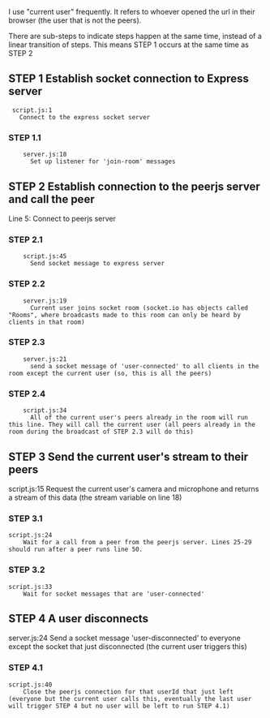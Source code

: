 I use "current user" frequently. It refers to whoever opened the url in their browser (the user that is not the peers).

There are sub-steps to indicate steps happen at the same time, instead of a linear transition of steps. This means STEP 1 occurs at the same time as STEP 2

## STEP 1 Establish socket connection to Express server
     script.js:1
       Connect to the express socket server

  ### STEP 1.1
        server.js:18
          Set up listener for 'join-room' messages

## STEP 2 Establish connection to the peerjs server and call the peer
  Line 5: Connect to peerjs server
### STEP 2.1
        script.js:45
          Send socket message to express server
  ### STEP 2.2
        server.js:19
          Current user joins socket room (socket.io has objects called "Rooms", where broadcasts made to this room can only be heard by clients in that room)
  ### STEP 2.3
        server.js:21
          send a socket message of 'user-connected' to all clients in the room except the current user (so, this is all the peers)
  ### STEP 2.4
        script.js:34
          All of the current user's peers already in the room will run this line. They will call the current user (all peers already in the room during the broadcast of STEP 2.3 will do this)
## STEP 3 Send the current user's stream to their peers
  script.js:15
      Request the current user's  camera and microphone and returns a stream of this data (the stream variable on line 18)
  ### STEP 3.1
    script.js:24
        Wait for a call from a peer from the peerjs server. Lines 25-29 should run after a peer runs line 50.
  ### STEP 3.2
    script.js:33
        Wait for socket messages that are 'user-connected'
## STEP 4 A user disconnects
  server.js:24
      Send a socket message 'user-disconnected' to everyone except the socket that just disconnected (the current user triggers this)
  ### STEP 4.1
    script.js:40
        Close the peerjs connection for that userId that just left (everyone but the current user calls this, eventually the last user will trigger STEP 4 but no user will be left to run STEP 4.1)